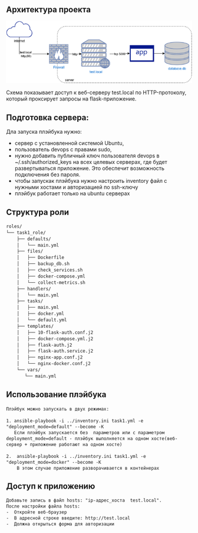 ## Архитектура проекта

![Diagram](task.drawio.png)



Схема показывает доступ к веб-серверу test.local по HTTP-протоколу, который проксирует запросы на flask-приложение.

## Подготовка сервера:
Дла запуска плэйбука нужно:
- сервер с установленной системой Ubuntu, 
- пользователь devops с правами sudo,
- нужно добавить публичный ключ пользователя devops в ~/.ssh/authorized_keys на всех целевых серверах, где будет развертываться приложение. Это обеспечит возможность подключения без пароля.
- чтобы запускак плэйбука нужно настроить inventory файл с нужными хостами и авторизацией по ssh-ключу
- плэйбук работает только на ubuntu серверах

## Структура роли
```bash
roles/
└── task1_role/
    ├── defaults/
    │   └── main.yml
    ├── files/    
    │   ├── Dockerfile
    │   ├── backup_db.sh
    │   ├── check_services.sh    
    │   ├── docker-compose.yml
    │   └── collect-metrics.sh
    ├── handlers/
    │   └── main.yml
    ├── tasks/
    │   ├── main.yml
    │   ├── docker.yml
    │   └── default.yml
    ├── templates/
    │   ├── 10-flask-auth.conf.j2
    │   ├── docker-compose.yml.j2
    │   ├── flask-auth.j2
    │   ├── flask-auth.service.j2
    │   ├── nginx-app.conf.j2
    │   └── nginx-docker.conf.j2
    └── vars/
       └── main.yml
```

## Использование плэйбука

    Плэйбук можно запускать в двух режимах:

    1. ansible-playbook -i ../inventory.ini task1.yml -e "deployment_mode=default" --become -K
       Если плэйбук запускается без  параметров или с параметром deployment_mode=default - плэйбук выполняется на одном хосте(веб-сервер + приложение работают на одном хосте)
    
    2.  ansible-playbook -i ../inventory.ini task1.yml -e "deployment_mode=docker" --become -K
        В этом случае приложение разворачивается в контейнерах

## Доступ к приложению
    Добавьте запись в файл hosts: "ip-адрес_хоста  test.local". 
    После настройки файла hosts:
    -  Откройте веб-браузер
    -  В адресной строке введите: http://test.local
    -  Должна открыться форма для авторизации
